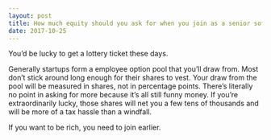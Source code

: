 ```yaml
---
layout: post
title: How much equity should you ask for when you join as a senior software engineer to a company with no more than 100 employees, but generating millions of revenue as a startup? Is there a good percentage one should ask for?
date: 2017-10-25
---
```


<p>You’d be lucky to get a lottery ticket these days.</p><p>Generally startups form a employee option pool that you’ll draw from. Most don’t stick around long enough for their shares to vest. Your draw from the pool will be measured in shares, not in percentage points. There’s literally no point in asking for more because it’s all still funny money. If you’re extraordinarily lucky, those shares will net you a few tens of thousands and will be more of a tax hassle than a windfall.</p><p>If you want to be rich, you need to join earlier.</p>
